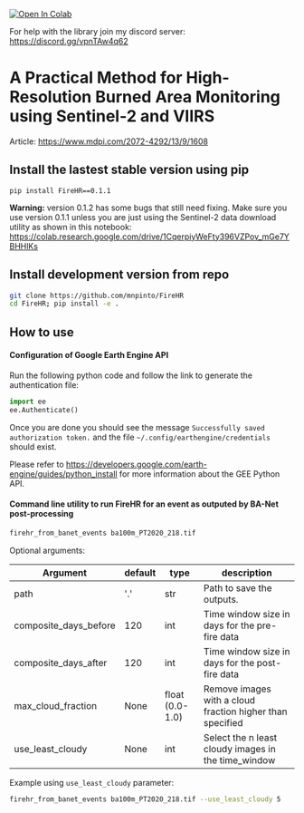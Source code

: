 [![Open In Colab](https://colab.research.google.com/assets/colab-badge.svg)](https://colab.research.google.com/drive/1xrI2lZmqjkgnFzskl-VZFDExYeOrr-en)

For help with the library join my discord server: https://discord.gg/vpnTAw4q62

# A Practical Method for High-Resolution Burned Area Monitoring using Sentinel-2 and VIIRS 
Article: https://www.mdpi.com/2072-4292/13/9/1608

## Install the lastest stable version using pip

`pip install FireHR==0.1.1`

**Warning:** version 0.1.2 has some bugs that still need fixing. Make sure you use version 0.1.1 unless you are just using the Sentinel-2 data download utility as shown in this notebook: https://colab.research.google.com/drive/1CqerpiyWeFty396VZPov_mGe7YBHHlKs

## Install development version from repo
```bash
git clone https://github.com/mnpinto/FireHR
cd FireHR; pip install -e .
```

## How to use

#### Configuration of Google Earth Engine API
Run the following python code and follow the link to generate the authentication file:
```python
import ee
ee.Authenticate()
```
Once you are done you should see the message `Successfully saved authorization token.` and the file `~/.config/earthengine/credentials` should exist. 

Please refer to https://developers.google.com/earth-engine/guides/python_install for more information about the GEE Python API. 

#### Command line utility to run FireHR for an event as outputed by BA-Net post-processing
```bash
firehr_from_banet_events ba100m_PT2020_218.tif
```

Optional arguments:

|Argument|default|type|description|
|---|---|---|---|
|path| '.' | str |Path to save the outputs.|
|composite_days_before| 120 |int| Time window size in days for the pre-fire data |
|composite_days_after| 120 |int| Time window size in days for the post-fire data |
|max_cloud_fraction| None |float (0.0-1.0)| Remove images with a cloud fraction higher than specified |
|use_least_cloudy | None |int| Select the n least cloudy images in the time_window |

Example using `use_least_cloudy` parameter:
```bash
firehr_from_banet_events ba100m_PT2020_218.tif --use_least_cloudy 5
```
